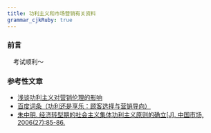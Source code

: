 ```yaml
---
title: 功利主义和市场营销有关资料
grammar_cjkRuby: true
---
```



### 前言
&emsp;考试顺利～

### 参考性文章
* [浅谈功利主义对营销伦理的影响](https://wenku.baidu.com/view/174c5ef1ba0d4a7302763aac.html)
* [百度词条（功利还是享乐：顾客选择与营销导向）](https://baike.baidu.com/item/%E5%8A%9F%E5%88%A9%E8%BF%98%E6%98%AF%E4%BA%AB%E4%B9%90%EF%BC%9A%E9%A1%BE%E5%AE%A2%E9%80%89%E6%8B%A9%E4%B8%8E%E8%90%A5%E9%94%80%E5%AF%BC%E5%90%91/3550217)
* [朱中明. 经济转型期的社会主义集体功利主义原则的确立[J]. 中国市场, 2006(27):85-86.](https://www.ixueshu.com/document/94d4e9ccf975118b.html)